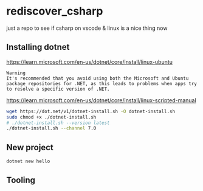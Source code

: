 # rediscover_csharp
just a repo to see if csharp on vscode &amp; linux is a nice thing now


## Installing dotnet
https://learn.microsoft.com/en-us/dotnet/core/install/linux-ubuntu

```
Warning
It's recommended that you avoid using both the Microsoft and Ubuntu package repositories for .NET, as this leads to problems when apps try to resolve a specific version of .NET.
```

https://learn.microsoft.com/en-us/dotnet/core/install/linux-scripted-manual
```sh
wget https://dot.net/v1/dotnet-install.sh -O dotnet-install.sh
sudo chmod +x ./dotnet-install.sh
# ./dotnet-install.sh --version latest
./dotnet-install.sh --channel 7.0
```

## New project

```sh
dotnet new hello
```

## Tooling


